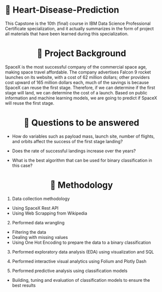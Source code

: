 # 🚀 Heart-Disease-Prediction
This Capstone is the 10th (final) course in IBM Data Science Professional Certificate specialization, and it actually summarizes in the form of project all materials that have been learned during this specialization.

<h1 align="center">📄 Project Background</h1>
SpaceX is the most successful company of the commercial space age, making space travel affordable. The company advertises Falcon 9 rocket launches on its website, with a cost of 62 million dollars; other providers cost upward of 165 million dollars each, much of the savings is because SpaceX can reuse the first stage. Therefore, if we can determine if the first stage will land, we can determine the cost of a launch. Based on public information and machine learning models, we are going to predict if SpaceX will reuse the first stage.

<h1 align="center">📄 Questions to be answered</h1>

- How do variables such as payload mass, launch site, number of flights, and orbits affect the success of the first stage landing?

- Does the rate of successful landings increase over the years?

- What is the best algorithm that can be used for binary classification in this case?

<h1 align="center">📄 Methodology</h1>

1. Data collection methodology
- Using SpaceX Rest API
- Using Web Scrapping from Wikipedia

2. Performed data wrangling
- Filtering the data
- Dealing with missing values
- Using One Hot Encoding to prepare the data to a binary classification

3. Performed exploratory data analysis (EDA) using visualization and SQL

4. Performed interactive visual analytics using Folium and Plotly Dash

5. Performed predictive analysis using classification models
- Building, tuning and evaluation of classification models to ensure the best results
